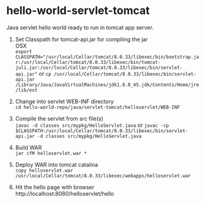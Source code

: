 # hello-world-servlet-tomcat

Java servlet hello world ready to run in tomcat app server.

1. Set Classpath for tomcat-api.jar for compiling the jar  
	OSX  
	```export CLASSPATH="/usr/local/Cellar/tomcat/8.0.33/libexec/bin/bootstrap.jar:/usr/local/Cellar/tomcat/8.0.33/libexec/bin/tomcat-juli.jar:/usr/local/Cellar/tomcat/8.0.33/libexec/bin/servlet-api.jar"```
	or
	```cp /usr/local/Cellar/tomcat/8.0.33/libexec/bin/servlet-api.jar /Library/Java/JavaVirtualMachines/jdk1.8.0_45.jdk/Contents/Home/jre/lib/ext```

2. Change into servlet WEB-INF directory  
```cd hello-world-repo/java/servlet-tomcat/helloservlet/WEB-INF```

3. Compile the servlet from src file(s)  
```javac -d classes src/mypkg/HelloServlet.java```
or
```javac -cp $CLASSPATH:/usr/local/Cellar/tomcat/8.0.33/libexec/bin/servlet-api.jar -d classes src/mypkg/HelloServlet.java```

4. Build WAR  
```jar cfM helloservlet.war *```

5. Deploy WAR into tomcat catalina  
```copy helloservlet.war /usr/local/Cellar/tomcat/8.0.33/libexec/webapps/helloservlet.war```

6. Hit the hello page with browser  
http://localhost:8080/helloservlet/hello



